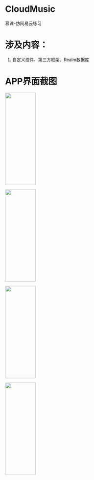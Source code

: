 # CloudMusic
慕课-仿网易云练习

# 涉及内容：
1. 自定义控件、第三方框架、Realm数据库


# APP界面截图

<img width="100px" height="300px" src="https://github.com/cancersyx/CloudMusic/tree/master/Screencut/netcloudmusic_main.jpg"/>

<img width="100" height="300" src="https://github.com/cancersyx/CloudMusic/tree/master/Screencut/netcloudmusic_albumlist.jpg"/><br>

<img width="100" height="300" src="https://github.com/cancersyx/CloudMusic/tree/master/Screencut/netcloudmusic_play.jpg"/>

<img width="100" height="300" src="https://github.com/cancersyx/CloudMusic/tree/master/Screencut/netcloudmusic_notification.jpg"/><br>

